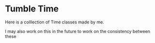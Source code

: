 # Tumble Time
Here is a colllection of Time classes made by me.

I may also work on this in the future to work on the consistency between these
